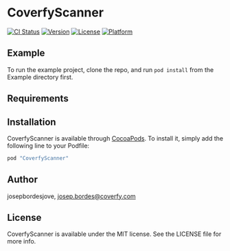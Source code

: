 # CoverfyScanner

[![CI Status](http://img.shields.io/travis/josepbordesjove/CoverfyScanner.svg?style=flat)](https://travis-ci.org/josepbordesjove/CoverfyScanner)
[![Version](https://img.shields.io/cocoapods/v/CoverfyScanner.svg?style=flat)](http://cocoapods.org/pods/CoverfyScanner)
[![License](https://img.shields.io/cocoapods/l/CoverfyScanner.svg?style=flat)](http://cocoapods.org/pods/CoverfyScanner)
[![Platform](https://img.shields.io/cocoapods/p/CoverfyScanner.svg?style=flat)](http://cocoapods.org/pods/CoverfyScanner)

## Example

To run the example project, clone the repo, and run `pod install` from the Example directory first.

## Requirements

## Installation

CoverfyScanner is available through [CocoaPods](http://cocoapods.org). To install
it, simply add the following line to your Podfile:

```ruby
pod "CoverfyScanner"
```

## Author

josepbordesjove, josep.bordes@coverfy.com

## License

CoverfyScanner is available under the MIT license. See the LICENSE file for more info.
